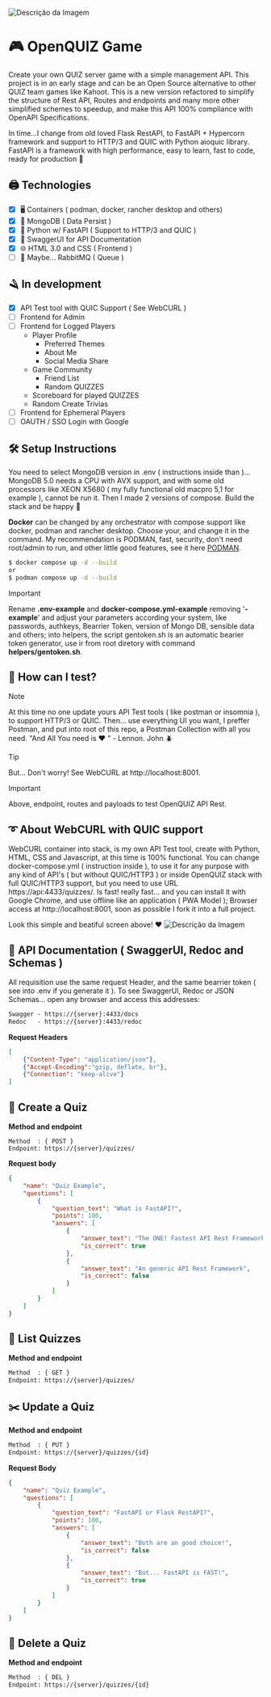 ![Descrição da Imagem](banner.png)
# 🎮 OpenQUIZ Game
Create your own QUIZ server game with a simple management API. This project is in an early stage and can be an Open Source alternative to other QUIZ team games like Kahoot. This is a new version refactored to simplify the structure of Rest API, Routes and endpoints and many more other simplified schemes to speedup, and make this API 100% compliance with OpenAPI Specifications.

In time...I change from old loved Flask RestAPI, to FastAPI + Hypercorn framework and support to HTTP/3 and QUIC with Python aioquic library. FastAPI is a framework with high performance, easy to learn, fast to code, ready for production 🚀

## 🖨️ Technologies
- [x] 🖥️ Containers ( podman, docker, rancher desktop and others)
- [x] 💾 MongoDB ( Data Persist )
- [x] 🐍 Python w/ FastAPI ( Support to HTTP/3 and QUIC )
- [X] 📃 SwaggerUI for API Documentation
- [x] 🌐 HTML 3.0 and CSS ( Frontend )
- [ ] 🧪 Maybe... RabbitMQ ( Queue )

## 🪒 In development
- [x] API Test tool with QUIC Support ( See WebCURL )
- [ ] Frontend for Admin
- [ ] Frontend for Logged Players
  - Player Profile
    - Preferred Themes
    - About Me
    - Social Media Share
  - Game Community
    - Friend List
    - Random QUIZZES
  - Scoreboard for played QUIZZES
  - Random Create Trivias
- [ ] Frontend for Ephemeral Players
- [ ] OAUTH / SSO Login with Google

## 🛠️ Setup Instructions
You need to select MongoDB version in .env ( instructions inside than )... MongoDB 5.0 needs a CPU with AVX support, and with some old processors like XEON X5680 ( my fully functional old macpro 5,1 for example ), cannot be run it. Then I made 2 versions of compose. Build the stack and be happy 🎉

**Docker** can be changed by any orchestrator with compose support like docker, podman and rancher desktop. Choose your, and change it in the command. My recommendation is PODMAN, fast, security, don't need root/admin to run, and other little good features, see it here [PODMAN](https://podman.io/).

```bash
$ docker compose up -d --build
or
$ podman compose up -d --build
```

>[!IMPORTANT]
> Rename **.env-example** and **docker-compose.yml-example** removing '**-example**' and adjust your parameters according your system, like passwords, authkeys, Bearrier Token, version of Mongo DB, sensible data and others; into helpers, the script gentoken.sh is an automatic bearier token generator, use ir from root diretory with command **helpers/gentoken.sh**.


## 🧪 How can I test?
>[!NOTE]
>At this time no one update yours API Test tools ( like postman or insomnia ), to support HTTP/3 or QUIC. Then... use everything UI you want, I preffer Postman, and put into root of this repo, a Postman Collection with all you need. "And All You need is ❤️ " - Lennon. John 🪲

>[!TIP]
>But... Don't worry! See WebCURL at http://localhost:8001.

>[!IMPORTANT]
>Above, endpoint, routes and payloads to test OpenQUIZ API Rest.

## ➰ About WebCURL with QUIC support
WebCURL container into stack, is my own API Test tool, create with Python, HTML, CSS and Javascript, at this time is 100% functional. You can change docker-compose.yml ( instruction inside ), to use it for any purpose with any kind of API's ( but without QUIC/HTTP3 ) or inside OpenQUIZ stack with full QUIC/HTTP3 support, but you need to use URL https://api:4433/quizzes/. Is fast! really fast... and you can install it with Google Chrome, and use offline like an application ( PWA Model ); Browser access at http://localhost:8001, soon as possible I fork it into a full project.

Look this simple and beatiful screen above! ❤️
![Descrição da Imagem](webcurl.png)


## 📃  API Documentation ( SwaggerUI, Redoc and Schemas )
All requisition use the same request Header, and the same bearrier token ( see into .env if you generate it ). To see SwaggerUI, Redoc or JSON Schemas... open any browser and access this addresses:
```html
Swagger - https://{server}:4433/docs
Redoc   - https://{server}:4433/redoc
```

**Request Headers**
```JSOn
[
    {"Content-Type": "application/json"},
    {"Accept-Encoding":"gzip, deflate, br"},
    {"Connection": "keep-alive"}
]
```

## 🎲 Create a Quiz
**Method and endpoint**
```
Method  : { POST }
Endpoint: https://{server}/quizzes/
```

**Request body**
```json
{
    "name": "Quiz Example",
    "questions": [
        {
            "question_text": "What is FastAPI?",
            "points": 100,
            "answers": [
                {
                    "answer_text": "The ONE! Fastest API Rest Framework",
                    "is_correct": true
                },
                {
                    "answer_text": "An generic API Rest Framework",
                    "is_correct": false
                }
            ]
        }
    ]
}
```

## 🔎 List Quizzes
**Method and endpoint**
```txt
Method  : { GET }
Endpoint: https://{server}/quizzes/
```

## ✂️ Update a Quiz
**Method and endpoint**
```txt
Method  : { PUT }
Endpoint: https://{server}/quizzes/{id}
```
**Request Body**
```json
{
    "name": "Quiz Example",
    "questions": [
        {
            "question_text": "FastAPI or Flask RestAPI?",
            "points": 100,
            "answers": [
                {
                    "answer_text": "Both are an good choice!",
                    "is_correct": false
                },
                {
                    "answer_text": "But... FastAPI is FAST!",
                    "is_correct": true
                }
            ]
        }
    ]
}
  ```

## 🧨 Delete a Quiz
**Method and endpoint**
```txt
Method  : { DEL }
Endpoint: https://{server}/quizzes/{id}
```